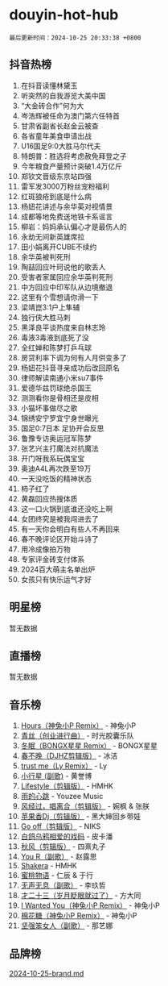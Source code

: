 # douyin-hot-hub

`最后更新时间：2024-10-25 20:33:38 +0800`

## 抖音热榜

1. 在抖音读懂林黛玉
1. 听突然的自我游览大美中国
1. “大金砖合作”何为大
1. 岑浩辉被任命为澳门第六任特首
1. 甘肃省副省长赵金云被查
1. 各省童年美食申请出战
1. U16国足9:0大胜马尔代夫
1. 特朗普：胜选将考虑赦免拜登之子
1. 今年粮食产量预计突破1.4万亿斤
1. 郑钦文晋级东京站四强
1. 雷军发3000万粉丝宠粉福利
1. 红斑狼疮到底是什么病
1. 杨妞花讲述与余华英对视情景
1. 成都等地免费送地铁卡系谣言
1. 柳岩：妈妈承认偏心才是最伤人的
1. 永劫无间新英雄席拉
1. 田小娟离开CUBE不续约
1. 余华英被判死刑
1. 陶喆回应叶珂说他的歌丢人
1. 受害者家属回应余华英判死刑
1. 中方回应中印军队从边境撤退
1. 这里有个雪想请你滑一下
1. 梁靖崑3:1户上隼辅
1. 独行侠大胜马刺
1. 黑泽良平谈热度来自林志玲
1. 毒液3毒液到底死了没
1. 全红婵和陈梦打乒乓球
1. 房贷利率下调为何有人月供变多了
1. 杨妞花抖音寻亲成功后改回原名
1. 律师解读南通小米su7事件
1. 爱德华兹罚球绝杀国王
1. 测测看你是骨相还是皮相
1. 小猫坏事做尽之歌
1. 锦绣安宁罗宜宁身世曝光
1. 国足0:7日本 足协开会反思
1. 鲁豫专访奥运冠军陈梦
1. 张艺兴主打魔法对抗魔法
1. 开门呀我系玩偶宝宝
1. 奥迪A4L再次跌至19万
1. 一天没吃饭的精神状态
1. 柿子红了
1. 黄磊回应热搜体质
1. 这一口火锅到底谁还没吃上啊
1. 女团终究是被我闯进去了
1. 有一天你会明白有些人不再回来
1. 春不晚评论区开始斗诗了
1. 用冷成像拍万物
1. 专家评金砖支付体系
1. 2024百大萌主名单出炉
1. 女孩只有快乐运气才好

## 明星榜

暂无数据

## 直播榜

暂无数据

## 音乐榜

1. [Hours（神兔小P Remix）](https://sf5-hl-cdn-tos.douyinstatic.com/obj/tos-cn-ve-2774/oUXHUn2Ui2yeCiTUvQNIdgAycsCBBCBytMlfZw) - 神兔小P
1. [青丝（创业进行曲）](https://sf5-hl-cdn-tos.douyinstatic.com/obj/tos-cn-ve-2774/ooYARJB5iBRNhCOkDsS3BAKW91CIMoQfwzwKLi) - 时光胶囊乐队
1. [冬眠（BONGX星星 Remix）](https://sf5-hl-cdn-tos.douyinstatic.com/obj/tos-cn-ve-2774/oMCfFFoE3LwQ7agAgOIG4ieExqkeAsxNBEkLdz) - BONGX星星
1. [春不晚（DJHZ剪辑版）](https://sf5-hl-cdn-tos.douyinstatic.com/obj/tos-cn-ve-2774/osEZa7YZ6wNo9QDABgfGFaCQKRQTNafsBJDnKt) - 冰洁
1. [trust me（Ly Remix）](https://sf5-hl-cdn-tos.douyinstatic.com/obj/tos-cn-ve-2774/oUo1M8fz5AfmMSExABQQKFE0eCMWgsiccfqrMA) - Ly
1. [小行星 (副歌)](https://sf3-cdn-tos.douyinstatic.com/obj/tos-cn-ve-2774/oArWEvgkJwVsB0KMIw6iBsAoHAciIjJqzWeTQr) - 黄誉博
1. [Lifestyle（剪辑版）](https://sf5-hl-cdn-tos.douyinstatic.com/obj/tos-cn-ve-2774/owfqGgjwG3V5lCLaAIezFMeg3LtuKNBaZKgzPV) - HMHK
1. [雨的心跳](https://sf5-hl-cdn-tos.douyinstatic.com/obj/tos-cn-ve-2774/o0vI5NZuiJgxWIQQFhXO0RTrsiIAsBSiMIECz) - Youzee Music
1. [风经过，唱离合（剪辑版）](https://sf3-cdn-tos.douyinstatic.com/obj/tos-cn-ve-2774/okllg5DG2MmUF3aiiDfBZx6ZLvfwOTtbCEAHyI) - 婉枫 & 张朕
1. [苹果香Dj（剪辑版）](https://sf3-cdn-tos.douyinstatic.com/obj/tos-cn-ve-2774/oEeIEQbYGAOspCTRAIeYF4Ok8LgZ8NBaRe4ztR) - 黑大婶回乡带娃
1. [Go off（剪辑版）](https://sf6-cdn-tos.douyinstatic.com/obj/tos-cn-ve-2774/oYLJZTCGnIQBt2BsMBCFksOEMnDQesCr2gfZ7N) - NIKS
1. [白鸽乌鸦相爱的戏码](https://sf5-hl-cdn-tos.douyinstatic.com/obj/tos-cn-ve-2774/oMVVEf6eDAOmFtNtCsEqKpIorBDM8Nkg6TZRqC) - 皮卡潘
1. [秋风（剪辑版）](https://sf3-cdn-tos.douyinstatic.com/obj/tos-cn-ve-2774/ocGaU84LfAfzMd2wbXdQFpCGhBiXg82JNMRRie) - 四熹丸子
1. [You R（副歌）](https://sf6-cdn-tos.douyinstatic.com/obj/tos-cn-ve-2774/oc0MZn9aEfLkCFLIxKQQcgBjS9mBBuDttYPfZ1) - 赵露思
1. [Shakera](https://sf5-hl-cdn-tos.douyinstatic.com/obj/tos-cn-ve-2774/ocKtEBgQ8FiQCBDf3nj9Z9gEGEQ4fAZDYEocLY) - HMHK
1. [蜜桃物语](https://sf5-hl-cdn-tos.douyinstatic.com/obj/tos-cn-ve-2774/oIhOSCZtIACtYU4XQkngiW9kCBfVD1Fz9IYeqL) - 仁辰 & 于行
1. [无声无息（副歌）](https://sf3-cdn-tos.douyinstatic.com/obj/tos-cn-ve-2774/osmzBBdYMBoz2NHW7AYiZEErnITswCiYzuA3Nf) - 李玖哲
1. [才二十三（岁月眨眼就过了）](https://sf5-hl-cdn-tos.douyinstatic.com/obj/tos-cn-ve-2774/oYAvkTrUXEBMWYUbL3nl8i01MJ5skiIZASC2H) - 方大同
1. [I Wanted You（神兔小P Remix）](https://sf3-cdn-tos.douyinstatic.com/obj/tos-cn-ve-2774/o4CAubmDQdZeEkstFnCvKIMDag8D2BSBOjfNuh) - 神兔小P
1. [棉花糖（神兔小P Remix）](https://sf5-hl-cdn-tos.douyinstatic.com/obj/tos-cn-ve-2774/o0pEDf1GaEfEYJ1FbgOAFCITQ1zeFD3kgBWGcG) - 神兔小P
1. [坚强笨女人（副歌）](https://sf3-cdn-tos.douyinstatic.com/obj/tos-cn-ve-2774/ospNInQiZvGWyBVg5zkNsAMct5uJIg1CrZiPL) - 那艺娜

## 品牌榜

[2024-10-25-brand.md](2024-10-25-brand.md)
